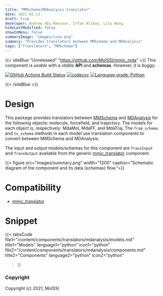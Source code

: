 ```yaml
---
title: "MMSchema/MDAnalysis translator"
date: 2021-02-13
draft: true
developer: Andrew Abi-Mansour, Irfan Alibay, Lily Wang
hideLastModified: false
showInMenu: false
summaryImage: "images/icon.png"
summary: "Provides translators between MMSchema and MDAnalysis"
tags: ["Translators", "MMSchema"]
---
```



{{< siteBlue "Unreleased" "https://github.com/MolSSI/mmic_mda" >}}
This component is *usable* with a *stable* **API** and **schemas**. However, it is *buggy*.

[//]: # (Badges)
[![GitHub Actions Build Status](https://github.com/MolSSI/mmic_mda/workflows/CI/badge.svg)](https://github.com/MolSSI/mmic_mda/actions?query=workflow%3ACI)
[![codecov](https://codecov.io/gh/MolSSI/mmic_mda/branch/master/graph/badge.svg)](https://codecov.io/gh/MolSSI/mmic_mda/branch/master)
[![Language grade: Python](https://img.shields.io/lgtm/grade/python/g/MolSSI/mmic_mda.svg?logo=lgtm&logoWidth=18)](https://lgtm.com/projects/g/MolSSI/mmic_mda/context:python)

{{< /siteBlue >}}

# Design
This package provides translators between [MMSchema](/mmschema) and [MDAnalysis](https://github.com/MDAnalysis/mdanalysis) for the following objects: molecule, forcefield, and trajectory. The models for each object is, respectively: MdaMol, MdaFF, and MdaTraj. The `from_schema` and `to_schema` methods in each model use translation components to convert between MMSchema and MDAnalysis.

The input and output models/schemas for this component are `TransInput` and `TransOutput` available from the generic [mmic_translator](https://github.com/MolSSI/mmic_translator) component.

{{< figure src="images/summary.png" width="1200" caption="Schematic diagram of the component and its data (schemas) flow.">}}

# Compatibility
- [mmic_translator](https://github.com/MolSSI/mmic_translator)

# Snippet
{{< tabsCode
    file1="/content/components/translators/mdanalysis/models.md" title1="Models" language1="python" icon1="python"
    file2="/content/components/translators/mdanalysis/components.md" title2="Components" language2="python" icon2="python"
>}}

### Copyright
Copyright (c) 2021, MolSSI
